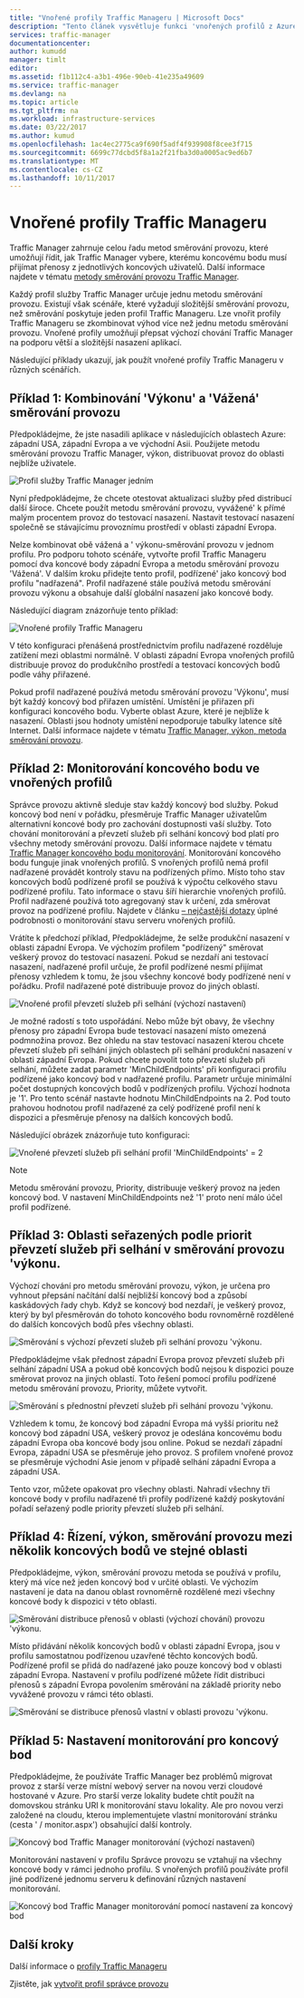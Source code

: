 ```yaml
---
title: "Vnořené profily Traffic Manageru | Microsoft Docs"
description: "Tento článek vysvětluje funkci 'vnořených profilů z Azure Traffic Manager"
services: traffic-manager
documentationcenter: 
author: kumudd
manager: timlt
editor: 
ms.assetid: f1b112c4-a3b1-496e-90eb-41e235a49609
ms.service: traffic-manager
ms.devlang: na
ms.topic: article
ms.tgt_pltfrm: na
ms.workload: infrastructure-services
ms.date: 03/22/2017
ms.author: kumud
ms.openlocfilehash: 1ac4ec2775ca9f690f5adf4f939908f8cee3f715
ms.sourcegitcommit: 6699c77dcbd5f8a1a2f21fba3d0a0005ac9ed6b7
ms.translationtype: MT
ms.contentlocale: cs-CZ
ms.lasthandoff: 10/11/2017
---
```

# <a name="nested-traffic-manager-profiles"></a>Vnořené profily Traffic Manageru

Traffic Manager zahrnuje celou řadu metod směrování provozu, které umožňují řídit, jak Traffic Manager vybere, kterému koncovému bodu musí přijímat přenosy z jednotlivých koncových uživatelů. Další informace najdete v tématu [metody směrování provozu Traffic Manager](traffic-manager-routing-methods.md).

Každý profil služby Traffic Manager určuje jednu metodu směrování provozu. Existují však scénáře, které vyžadují složitější směrování provozu, než směrování poskytuje jeden profil Traffic Manageru. Lze vnořit profily Traffic Manageru se zkombinovat výhod více než jednu metodu směrování provozu. Vnořené profily umožňují přepsat výchozí chování Traffic Manager na podporu větší a složitější nasazení aplikací.

Následující příklady ukazují, jak použít vnořené profily Traffic Manageru v různých scénářích.

## <a name="example-1-combining-performance-and-weighted-traffic-routing"></a>Příklad 1: Kombinování 'Výkonu' a 'Vážená' směrování provozu

Předpokládejme, že jste nasadili aplikace v následujících oblastech Azure: západní USA, západní Evropa a ve východní Asii. Použijete metodu směrování provozu Traffic Manager, výkon, distribuovat provoz do oblasti nejblíže uživatele.

![Profil služby Traffic Manager jedním][4]

Nyní předpokládejme, že chcete otestovat aktualizaci služby před distribucí další široce. Chcete použít metodu směrování provozu, vyvážené' k přímé malým procentem provoz do testovací nasazení. Nastavit testovací nasazení společně se stávajícímu provoznímu prostředí v oblasti západní Evropa.

Nelze kombinovat obě vážená a ' výkonu-směrování provozu v jednom profilu. Pro podporu tohoto scénáře, vytvořte profil Traffic Manageru pomocí dva koncové body západní Evropa a metodu směrování provozu 'Vážená'. V dalším kroku přidejte tento profil, podřízené' jako koncový bod profilu "nadřazená". Profil nadřazené stále používá metodu směrování provozu výkonu a obsahuje další globální nasazení jako koncové body.

Následující diagram znázorňuje tento příklad:

![Vnořené profily Traffic Manageru][2]

V této konfiguraci přenášená prostřednictvím profilu nadřazené rozděluje zatížení mezi oblastmi normálně. V oblasti západní Evropa vnořených profilů distribuuje provoz do produkčního prostředí a testovací koncových bodů podle váhy přiřazené.

Pokud profil nadřazené používá metodu směrování provozu 'Výkonu', musí být každý koncový bod přiřazen umístění. Umístění je přiřazen při konfiguraci koncového bodu. Vyberte oblast Azure, které je nejblíže k nasazení. Oblasti jsou hodnoty umístění nepodporuje tabulky latence sítě Internet. Další informace najdete v tématu [Traffic Manager, výkon, metoda směrování provozu](traffic-manager-routing-methods.md#performance).

## <a name="example-2-endpoint-monitoring-in-nested-profiles"></a>Příklad 2: Monitorování koncového bodu ve vnořených profilů

Správce provozu aktivně sleduje stav každý koncový bod služby. Pokud koncový bod není v pořádku, přesměruje Traffic Manager uživatelům alternativní koncové body pro zachování dostupnosti vaší služby. Toto chování monitorování a převzetí služeb při selhání koncový bod platí pro všechny metody směrování provozu. Další informace najdete v tématu [Traffic Manager koncového bodu monitorování](traffic-manager-monitoring.md). Monitorování koncového bodu funguje jinak vnořených profilů. S vnořených profilů nemá profil nadřazené provádět kontroly stavu na podřízených přímo. Místo toho stav koncových bodů podřízené profil se používá k výpočtu celkového stavu podřízené profilu. Tato informace o stavu šíří hierarchie vnořených profilů. Profil nadřazené používá toto agregovaný stav k určení, zda směrovat provoz na podřízené profilu. Najdete v článku [– nejčastější dotazy](traffic-manager-FAQs.md#traffic-manager-nested-profiles) úplné podrobnosti o monitorování stavu serveru vnořených profilů.

Vrátíte k předchozí příklad, Předpokládejme, že selže produkční nasazení v oblasti západní Evropa. Ve výchozím profilem "podřízený" směrovat veškerý provoz do testovací nasazení. Pokud se nezdaří ani testovací nasazení, nadřazené profil určuje, že profil podřízené nesmí přijímat přenosy vzhledem k tomu, že jsou všechny koncové body podřízené není v pořádku. Profil nadřazené poté distribuuje provoz do jiných oblastí.

![Vnořené profil převzetí služeb při selhání (výchozí nastavení)][3]

Je možné radostí s toto uspořádání. Nebo může být obavy, že všechny přenosy pro západní Evropa bude testovací nasazení místo omezená podmnožina provoz. Bez ohledu na stav testovací nasazení kterou chcete převzetí služeb při selhání jiných oblastech při selhání produkční nasazení v oblasti západní Evropa. Pokud chcete povolit toto převzetí služeb při selhání, můžete zadat parametr 'MinChildEndpoints' při konfiguraci profilu podřízené jako koncový bod v nadřazené profilu. Parametr určuje minimální počet dostupných koncových bodů v podřízených profilu. Výchozí hodnota je '1'. Pro tento scénář nastavte hodnotu MinChildEndpoints na 2. Pod touto prahovou hodnotou profil nadřazené za celý podřízené profil není k dispozici a přesměruje přenosy na dalších koncových bodů.

Následující obrázek znázorňuje tuto konfiguraci:

![Vnořené převzetí služeb při selhání profil 'MinChildEndpoints' = 2][4]

> [!NOTE]
> Metodu směrování provozu, Priority, distribuuje veškerý provoz na jeden koncový bod. V nastavení MinChildEndpoints než '1' proto není málo účel profil podřízené.

## <a name="example-3-prioritized-failover-regions-in-performance-traffic-routing"></a>Příklad 3: Oblasti seřazených podle priorit převzetí služeb při selhání v směrování provozu 'výkonu.

Výchozí chování pro metodu směrování provozu, výkon, je určena pro vyhnout přepsání načítání další nejbližší koncový bod a způsobí kaskádových řady chyb. Když se koncový bod nezdaří, je veškerý provoz, který by byl přesměrován do tohoto koncového bodu rovnoměrně rozdělené do dalších koncových bodů přes všechny oblasti.

![Směrování s výchozí převzetí služeb při selhání provozu 'výkonu.][5]

Předpokládejme však přednost západní Evropa provoz převzetí služeb při selhání západní USA a pokud obě koncových bodů nejsou k dispozici pouze směrovat provoz na jiných oblastí. Toto řešení pomocí profilu podřízené metodu směrování provozu, Priority, můžete vytvořit.

![Směrování s přednostní převzetí služeb při selhání provozu 'výkonu.][6]

Vzhledem k tomu, že koncový bod západní Evropa má vyšší prioritu než koncový bod západní USA, veškerý provoz je odeslána koncovému bodu západní Evropa oba koncové body jsou online. Pokud se nezdaří západní Evropa, západní USA se přesměruje jeho provoz. S profilem vnořené provoz se přesměruje východní Asie jenom v případě selhání západní Evropa a západní USA.

Tento vzor, můžete opakovat pro všechny oblasti. Nahradí všechny tři koncové body v profilu nadřazené tři profily podřízené každý poskytování pořadí seřazený podle priority převzetí služeb při selhání.

## <a name="example-4-controlling-performance-traffic-routing-between-multiple-endpoints-in-the-same-region"></a>Příklad 4: Řízení, výkon, směrování provozu mezi několik koncových bodů ve stejné oblasti

Předpokládejme, výkon, směrování provozu metoda se používá v profilu, který má více než jeden koncový bod v určité oblasti. Ve výchozím nastavení je data na danou oblast rovnoměrně rozdělené mezi všechny koncové body k dispozici v této oblasti.

![Směrování distribuce přenosů v oblasti (výchozí chování) provozu 'výkonu.][7]

Místo přidávání několik koncových bodů v oblasti západní Evropa, jsou v profilu samostatnou podřízenou uzavřené těchto koncových bodů. Podřízené profil se přidá do nadřazené jako pouze koncový bod v oblasti západní Evropa. Nastavení v profilu podřízené můžete řídit distribuci přenosů s západní Evropa povolením směrování na základě priority nebo vyvážené provozu v rámci této oblasti.

![Směrování se distribuce přenosů vlastní v oblasti provozu 'výkonu.][8]

## <a name="example-5-per-endpoint-monitoring-settings"></a>Příklad 5: Nastavení monitorování pro koncový bod

Předpokládejme, že používáte Traffic Manager bez problémů migrovat provoz z starší verze místní webový server na novou verzi cloudové hostované v Azure. Pro starší verze lokality budete chtít použít na domovskou stránku URI k monitorování stavu lokality. Ale pro novou verzi založené na cloudu, kterou implementujete vlastní monitorování stránku (cesta ' / monitor.aspx') obsahující další kontroly.

![Koncový bod Traffic Manager monitorování (výchozí nastavení)][9]

Monitorování nastavení v profilu Správce provozu se vztahují na všechny koncové body v rámci jednoho profilu. S vnořených profilů používáte profil jiné podřízené jednomu serveru k definování různých nastavení monitorování.

![Koncový bod Traffic Manager monitorování pomocí nastavení za koncový bod][10]

## <a name="next-steps"></a>Další kroky

Další informace o [profily Traffic Manageru](traffic-manager-overview.md)

Zjistěte, jak [vytvořit profil správce provozu](traffic-manager-create-profile.md)

<!--Image references-->
[1]: ./media/traffic-manager-nested-profiles/figure-1.png
[2]: ./media/traffic-manager-nested-profiles/figure-2.png
[3]: ./media/traffic-manager-nested-profiles/figure-3.png
[4]: ./media/traffic-manager-nested-profiles/figure-4.png
[5]: ./media/traffic-manager-nested-profiles/figure-5.png
[6]: ./media/traffic-manager-nested-profiles/figure-6.png
[7]: ./media/traffic-manager-nested-profiles/figure-7.png
[8]: ./media/traffic-manager-nested-profiles/figure-8.png
[9]: ./media/traffic-manager-nested-profiles/figure-9.png
[10]: ./media/traffic-manager-nested-profiles/figure-10.png
